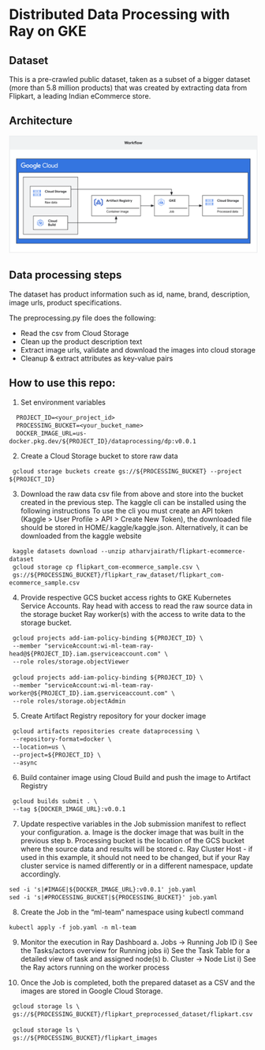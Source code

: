 # Distributed Data Processing with Ray on GKE

## Dataset
This is a pre-crawled public dataset, taken as a subset of a bigger dataset (more than 5.8 million products) that was created by extracting data from Flipkart, a leading Indian eCommerce store.

## Architecture
 ![DataPreprocessing](/ml-platform/docs/images/ray-dataprocessing-workflow.png)

## Data processing steps

The dataset has product information such as id, name, brand, description, image urls, product specifications. 

The preprocessing.py file does the following:
* Read the csv from Cloud Storage
* Clean up the product description text
* Extract image urls, validate and download the images into cloud storage
* Cleanup & extract attributes as key-value pairs

## How to use this repo:

1. Set environment variables

```
  PROJECT_ID=<your_project_id>
  PROCESSING_BUCKET=<your_bucket_name>
  DOCKER_IMAGE_URL=us-docker.pkg.dev/${PROJECT_ID}/dataprocessing/dp:v0.0.1
```


2. Create a Cloud Storage bucket to store raw data

```
 gcloud storage buckets create gs://${PROCESSING_BUCKET} --project ${PROJECT_ID}
```


3. Download the raw data csv file from above and store into the bucket created in the previous step.
   The kaggle cli can be installed using the following instructions
   To use the cli you must create an API token (Kaggle > User Profile > API > Create New Token), the downloaded file should be stored in HOME/.kaggle/kaggle.json.
   Alternatively, it can be downloaded from the kaggle website

```
 kaggle datasets download --unzip atharvjairath/flipkart-ecommerce-dataset
 gcloud storage cp flipkart_com-ecommerce_sample.csv \
 gs://${PROCESSING_BUCKET}/flipkart_raw_dataset/flipkart_com-ecommerce_sample.csv
```

4. Provide respective GCS bucket access rights to GKE Kubernetes Service Accounts.
   Ray head with access to read the raw source data in the storage bucket
   Ray worker(s) with the access to write data to the storage bucket.

```
 gcloud projects add-iam-policy-binding ${PROJECT_ID} \
 --member "serviceAccount:wi-ml-team-ray-head@${PROJECT_ID}.iam.gserviceaccount.com" \
 --role roles/storage.objectViewer

 gcloud projects add-iam-policy-binding ${PROJECT_ID} \
 --member "serviceAccount:wi-ml-team-ray-worker@${PROJECT_ID}.iam.gserviceaccount.com" \
 --role roles/storage.objectAdmin
```

5. Create Artifact Registry repository for your docker image
```
 gcloud artifacts repositories create dataprocessing \
 --repository-format=docker \
 --location=us \
 --project=${PROJECT_ID} \
 --async
```

6. Build container image using Cloud Build and push the image to Artifact Registry
```
 gcloud builds submit . \
 --tag ${DOCKER_IMAGE_URL}:v0.0.1
```

7. Update respective variables in the Job submission manifest to reflect your configuration.
   a. Image is the docker image that was built in the previous step
   b. Processing bucket is the location of the GCS bucket where the source data and results will be stored
   c. Ray Cluster Host - if used in this example, it should not need to be changed, but if your Ray cluster service is named differently or in a different namespace, update accordingly.

```
sed -i 's|#IMAGE|${DOCKER_IMAGE_URL}:v0.0.1' job.yaml
sed -i 's|#PROCESSING_BUCKET|${PROCESSING_BUCKET}' job.yaml
```

8. Create the Job in the “ml-team” namespace using kubectl command

```
kubectl apply -f job.yaml -n ml-team
```

9. Monitor the execution in Ray Dashboard
    a. Jobs -> Running Job ID
     i) See the Tasks/actors overview for Running jobs
     ii) See the Task Table for a detailed view of task and assigned node(s)
    b. Cluster -> Node List
     i) See the Ray actors running on the worker process

11. Once the Job is completed, both the prepared dataset as a CSV and the images are stored in Google Cloud Storage.
```
 gcloud storage ls \
 gs://${PROCESSING_BUCKET}/flipkart_preprocessed_dataset/flipkart.csv

 gcloud storage ls \
 gs://${PROCESSING_BUCKET}/flipkart_images
```

